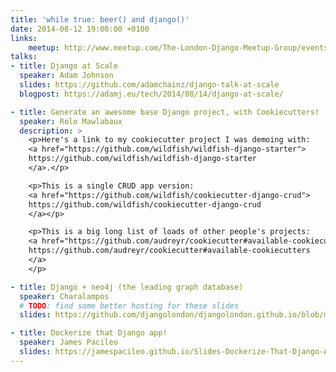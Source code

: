```yaml
---
title: 'while true: beer() and django()'
date: 2014-08-12 19:00:00 +0100
links:
    meetup: http://www.meetup.com/The-London-Django-Meetup-Group/events/196782422/
talks:
- title: Django at Scale
  speaker: Adam Johnson
  slides: https://github.com/adamchainz/django-talk-at-scale
  blogpost: https://adamj.eu/tech/2014/08/14/django-at-scale/

- title: Generate an awesome base Django project, with Cookiecutters!
  speaker: Rolo Mawlabaux
  description: >
    <p>Here's a link to my cookiecutter project I was demoing with:
    <a href="https://github.com/wildfish/wildfish-django-starter">
    https://github.com/wildfish/wildfish-django-starter
    </a>.</p>

    <p>This is a single CRUD app version:
    <a href="https://github.com/wildfish/cookiecutter-django-crud">
    https://github.com/wildfish/cookiecutter-django-crud
    </a></p>

    <p>This is a big long list of loads of other people's projects:
    <a href="https://github.com/audreyr/cookiecutter#available-cookiecutters">
    https://github.com/audreyr/cookiecutter#available-cookiecutters
    </a>
    </p>

- title: Django + neo4j (the leading graph database)
  speaker: Charalampos
  # TODO: find some better hosting for these slides
  slides: https://github.com/djangolondon/djangolondon.github.io/blob/master/_meetups/Slides/2014-08-12/neo4j.md

- title: Dockerize that Django app!
  speaker: James Pacileo
  slides: https://jamespacileo.github.io/Slides-Dockerize-That-Django-App/
---
```

